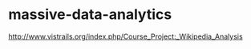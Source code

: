 massive-data-analytics
======================

http://www.vistrails.org/index.php/Course_Project:_Wikipedia_Analysis